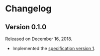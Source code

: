 Changelog
=========

Version 0.1.0
-------------

Released on December 16, 2018.

- Implemented the [specification version 1][bencodex-1.0].

[bencodex-1.0]: https://github.com/planetarium/bencodex/tree/1.0
